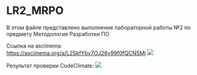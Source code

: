 # LR2_MRPO
В этом файле представлено выполнение лабораторной работы №2 по предмету Методология Разработки ПО

Ссылка на asciinema:
https://asciinema.org/a/L2SkfYbv7OJ26y99f0fQCNSMj
<a href="https://asciinema.org/a/L2SkfYbv7OJ26y99f0fQCNSMj" target="_blank"><img src="https://asciinema.org/a/L2SkfYbv7OJ26y99f0fQCNSMj.svg" /></a>

Результат проверки CodeClimate: <a href="https://codeclimate.com/github/andre10477/LR2_MRPO/maintainability"><img src="https://api.codeclimate.com/v1/badges/a7821590eebbac41de81/maintainability" /></a>
